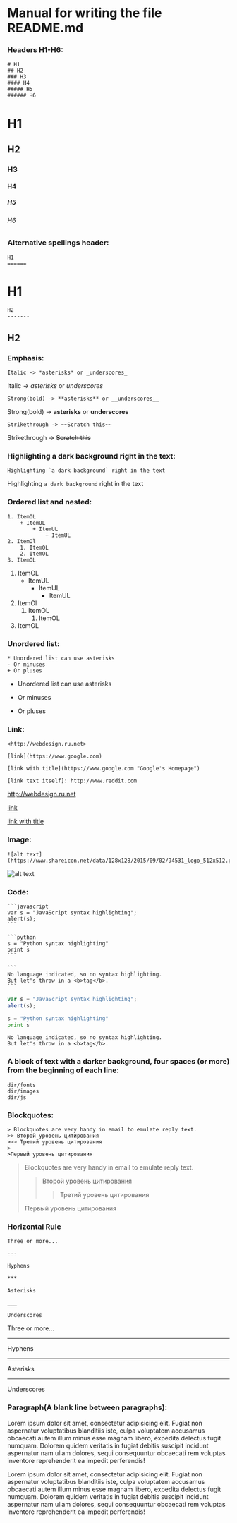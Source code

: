 # Manual for writing the file README.md

### Headers H1-H6:

    # H1
    ## H2
    ### H3
    #### H4
    ##### H5
    ###### H6

# H1
## H2
### H3
#### H4
##### H5
###### H6

### Alternative spellings header:

    H1
    ======

H1
======

    H2
    -------

H2
-------

### Emphasis:

    Italic -> *asterisks* or _underscores_
    
Italic -> *asterisks* or _underscores_

    Strong(bold) -> **asterisks** or __underscores__

Strong(bold) -> **asterisks** or __underscores__

    Strikethrough -> ~~Scratch this~~

Strikethrough -> ~~Scratch this~~

### Highlighting a dark background right in the text:

    Highlighting `a dark background` right in the text

Highlighting `a dark background` right in the text

### Ordered list and nested:

    1. ItemOL
        + ItemUL
            + ItemUL
                + ItemUL
    2. ItemOl
        1. ItemOL
        2. ItemOL
    3. ItemOL

1. ItemOL
    + ItemUL
        + ItemUL
            + ItemUL
2. ItemOl
    1. ItemOL
        1. ItemOL
3. ItemOL

### Unordered list:

    * Unordered list can use asterisks
    - Or minuses
    + Or pluses

* Unordered list can use asterisks
- Or minuses
+ Or pluses

### Link:

    <http://webdesign.ru.net>

    [link](https://www.google.com)

    [link with title](https://www.google.com "Google's Homepage")

    [link text itself]: http://www.reddit.com

<http://webdesign.ru.net>

[link](https://www.google.com)

[link with title](https://www.google.com "Google's Homepage")

[link text itself]: http://www.reddit.com

### Image:

    ![alt text](https://www.shareicon.net/data/128x128/2015/09/02/94531_logo_512x512.png)

![alt text](https://www.shareicon.net/data/128x128/2015/09/02/94531_logo_512x512.png)

### Code:

    ```javascript
    var s = "JavaScript syntax highlighting";
    alert(s);
    ```

    ```python
    s = "Python syntax highlighting"
    print s
    ```

    ```
    No language indicated, so no syntax highlighting. 
    But let's throw in a <b>tag</b>.
    ```

```javascript
var s = "JavaScript syntax highlighting";
alert(s);
```
 
```python
s = "Python syntax highlighting"
print s
```
 
```
No language indicated, so no syntax highlighting. 
But let's throw in a <b>tag</b>.
```

### A block of text with a darker background, four spaces (or more) from the beginning of each line:

    dir/fonts
    dir/images
    dir/js

### Blockquotes:

    > Blockquotes are very handy in email to emulate reply text.
    >> Второй уровень цитирования
    >>> Третий уровень цитирования
    >
    >Первый уровень цитирования

> Blockquotes are very handy in email to emulate reply text.
>> Второй уровень цитирования
>>> Третий уровень цитирования
>
>Первый уровень цитирования

### Horizontal Rule

    Three or more...

    ---

    Hyphens

    ***

    Asterisks

    ___

    Underscores

Three or more...

---

Hyphens

***

Asterisks

___

Underscores

### Paragraph(A blank line between paragraphs):

Lorem ipsum dolor sit amet, consectetur adipisicing elit. Fugiat non aspernatur voluptatibus blanditiis iste, culpa voluptatem accusamus obcaecati autem illum minus esse magnam libero, expedita delectus fugit numquam. Dolorem quidem veritatis in fugiat debitis suscipit incidunt aspernatur nam ullam dolores, sequi consequuntur obcaecati rem voluptas inventore reprehenderit ea impedit perferendis!

Lorem ipsum dolor sit amet, consectetur adipisicing elit. Fugiat non aspernatur voluptatibus blanditiis iste, culpa voluptatem accusamus obcaecati autem illum minus esse magnam libero, expedita delectus fugit numquam. Dolorem quidem veritatis in fugiat debitis suscipit incidunt aspernatur nam ullam dolores, sequi consequuntur obcaecati rem voluptas inventore reprehenderit ea impedit perferendis!

